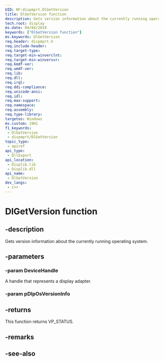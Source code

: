 ```yaml
---
UID: NF:dispmprt.DlGetVersion
title: DlGetVersion function
description: Gets version information about the currently running operating system.
tech.root: display
ms.date: 04/04/2019
keywords: ["DlGetVersion function"]
ms.keywords: DlGetVersion
req.header: dispmprt.h
req.include-header: 
req.target-type: 
req.target-min-winverclnt: 
req.target-min-winversvr: 
req.kmdf-ver: 
req.umdf-ver: 
req.lib: 
req.dll: 
req.irql: 
req.ddi-compliance: 
req.unicode-ansi: 
req.idl: 
req.max-support: 
req.namespace: 
req.assembly: 
req.type-library: 
targetos: Windows
ms.custom: 19H1
f1_keywords:
 - DlGetVersion
 - dispmprt/DlGetVersion
topic_type:
 - apiref
api_type:
 - DllExport
api_location:
 - Displib.lib
 - Displib.dll
api_name:
 - DlGetVersion
dev_langs:
 - c++
---
```


# DlGetVersion function


## -description

Gets version information about the currently running operating system.

## -parameters

### -param DeviceHandle

A handle that represents a display adapter.

### -param pDlpOsVersionInfo

## -returns

This function returns VP_STATUS.

## -remarks

## -see-also

